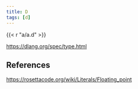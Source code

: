 ```yaml
---
title: D
tags: [d]
---
```


{{< r "a/a.d" >}}

<https://dlang.org/spec/type.html>

## References

<https://rosettacode.org/wiki/Literals/Floating_point>
